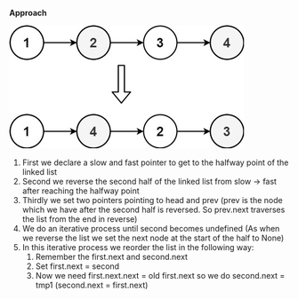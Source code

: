 **Approach**


![alt text](image.png)

1. First we declare a slow and fast pointer to get to the halfway point of the linked list
2. Second we reverse the second half of the linked list from slow -> fast after reaching the halfway point
3. Thirdly we set two pointers pointing to head and prev (prev is the node which we have after the second half is reversed. So prev.next traverses the list from the end in reverse)
4. We do an iterative process until second becomes undefined (As when we reverse the list we set the next node at the start of the half to None)
5. In this iterative process we reorder the list in the following way:
    1. Remember the first.next and second.next
    2. Set first.next = second
    3. Now we need first.next.next  = old first.next so we do second.next = tmp1 (second.next = first.next)